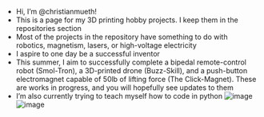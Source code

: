 - Hi, I’m @christianmueth!
- This is a page for my 3D printing hobby projects. I keep them in the repositories section
- Most of the projects in the repository have something to do with robotics, magnetism, lasers, or high-voltage electricity
- I aspire to one day be a successful inventor
- This summer, I aim to successfully complete a bipedal remote-control robot (Smol-Tron), a 3D-printed drone (Buzz-Skill), and a push-button electromagnet capable of 50lb of lifting force (The Click-Magnet). These are works in progress, and you will hopefully see updates to them
- I’m also currently trying to teach myself how to code in python
![image](https://user-images.githubusercontent.com/59476460/123031163-d91a8c80-d3b1-11eb-9a77-3503048c265f.png)
![image](https://user-images.githubusercontent.com/59476460/123031123-c902ad00-d3b1-11eb-9cab-706920eec44d.png)
